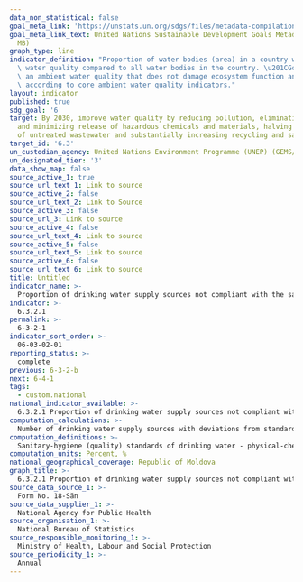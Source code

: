 ```yaml
---
data_non_statistical: false
goal_meta_link: 'https://unstats.un.org/sdgs/files/metadata-compilation/Metadata-Goal-6.pdf '
goal_meta_link_text: United Nations Sustainable Development Goals Metadata (PDF 4.0
  MB)
graph_type: line
indicator_definition: "Proportion of water bodies (area) in a country with good ambient\
  \ water quality compared to all water bodies in the country. \u201CGood\u201D indicates\
  \ an ambient water quality that does not damage ecosystem function and human health\
  \ according to core ambient water quality indicators."
layout: indicator
published: true
sdg_goal: '6'
target: By 2030, improve water quality by reducing pollution, eliminating dumping
  and minimizing release of hazardous chemicals and materials, halving the proportion
  of untreated wastewater and substantially increasing recycling and safe reuse globally
target_id: '6.3'
un_custodian_agency: United Nations Environment Programme (UNEP) (GEMS/Water)
un_designated_tier: '3'
data_show_map: false
source_active_1: true
source_url_text_1: Link to source
source_active_2: false
source_url_text_2: Link to Source
source_active_3: false
source_url_3: Link to source
source_active_4: false
source_url_text_4: Link to source
source_active_5: false
source_url_text_5: Link to source
source_active_6: false
source_url_text_6: Link to source
title: Untitled
indicator_name: >-
  Proportion of drinking water supply sources not compliant with the sanitary norms for water quality
indicator: >-
  6.3.2.1
permalink: >-
  6-3-2-1
indicator_sort_order: >-
  06-03-02-01
reporting_status: >-
  complete
previous: 6-3-2-b
next: 6-4-1
tags:
  - custom.national
national_indicator_available: >-
  6.3.2.1 Proportion of drinking water supply sources not compliant with the sanitary norms for water quality
computation_calculations: >-
  Number of drinking water supply sources with deviations from standards out of total supply sources*100
computation_definitions: >-
  Sanitary-hygiene (quality) standards of drinking water - physical-chemical, microbiological, and organoleptic parameters that drinking water should meet for its consumption not to be dangerous for health; the parameters are set in the sanitary rules and norms approved by the Government (Law No. 272/1999 on Drinking Water)
computation_units: Percent, %
national_geographical_coverage: Republic of Moldova
graph_title: >-
  6.3.2.1 Proportion of drinking water supply sources not compliant with the sanitary norms for water quality
source_data_source_1: >-
  Form No. 18-Săn
source_data_supplier_1: >-
  National Agency for Public Health
source_organisation_1: >-
  National Bureau of Statistics
source_responsible_monitoring_1: >-
  Ministry of Health, Labour and Social Protection
source_periodicity_1: >-
  Annual
---
```

